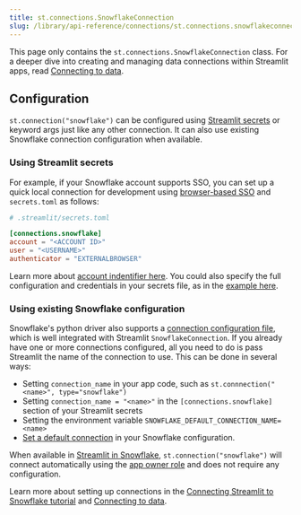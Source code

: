 ```yaml
---
title: st.connections.SnowflakeConnection
slug: /library/api-reference/connections/st.connections.snowflakeconnection
---
```


<Tip>

This page only contains the `st.connections.SnowflakeConnection` class. For a deeper dive into creating and managing data connections within Streamlit apps, read [Connecting to data](/library/advanced-features/connecting-to-data).

</Tip>

<Autofunction function="streamlit.connections.SnowflakeConnection" />

## Configuration

<!---
Internal note: This section is deep-linked from the library in 1.28.1, don't break or change this anchor!
-->

`st.connection("snowflake")` can be configured using [Streamlit secrets](/library/advanced-features/secrets-management) or keyword args just like any other connection. It can also use existing Snowflake connection configuration when available.

### Using Streamlit secrets

For example, if your Snowflake account supports SSO, you can set up a quick local connection for development using [browser-based SSO](https://docs.snowflake.com/en/user-guide/admin-security-fed-auth-use#how-browser-based-sso-works) and `secrets.toml` as follows:

```toml
# .streamlit/secrets.toml

[connections.snowflake]
account = "<ACCOUNT ID>"
user = "<USERNAME>"
authenticator = "EXTERNALBROWSER"
```

Learn more about [account indentifier here](https://docs.snowflake.com/en/user-guide/admin-account-identifier). You could also specify the full configuration and credentials in your secrets file, as in the [example here](/knowledge-base/tutorials/databases/snowflake#add-connection-parameters-to-your-local-app-secrets).

### Using existing Snowflake configuration

Snowflake's python driver also supports a [connection configuration file](https://docs.snowflake.com/en/developer-guide/python-connector/python-connector-example#connecting-using-the-connections-toml-file), which is well integrated with Streamlit `SnowflakeConnection`. If you already have one or more connections configured, all you need to do is pass Streamlit the name of the connection to use. This can be done in several ways:

- Setting `connection_name` in your app code, such as `st.connnection("<name>", type="snowflake")`
- Setting `connection_name = "<name>"` in the `[connections.snowflake]` section of your Streamlit secrets
- Setting the environment variable `SNOWFLAKE_DEFAULT_CONNECTION_NAME=<name>`
- [Set a default connection](https://docs.snowflake.com/en/developer-guide/python-connector/python-connector-example#setting-a-default-connection) in your Snowflake configuration.

When available in [Streamlit in Snowflake](https://docs.snowflake.com/en/developer-guide/streamlit/about-streamlit), `st.connection("snowflake")` will connect automatically using the [app owner role](https://docs.snowflake.com/en/developer-guide/streamlit/owners-rights) and does not require any configuration.

Learn more about setting up connections in the [Connecting Streamlit to Snowflake tutorial](/knowledge-base/tutorials/databases/snowflake) and [Connecting to data](/library/advanced-features/connecting-to-data).

<Autofunction function="streamlit.connections.SnowflakeConnection.cursor" />

<Autofunction function="streamlit.connections.SnowflakeConnection.query" />

<Autofunction function="streamlit.connections.SnowflakeConnection.raw_connection" />

<Autofunction function="streamlit.connections.SnowflakeConnection.reset" />

<Autofunction function="streamlit.connections.SnowflakeConnection.session" />

<Autofunction function="streamlit.connections.SnowflakeConnection.write_pandas" />
